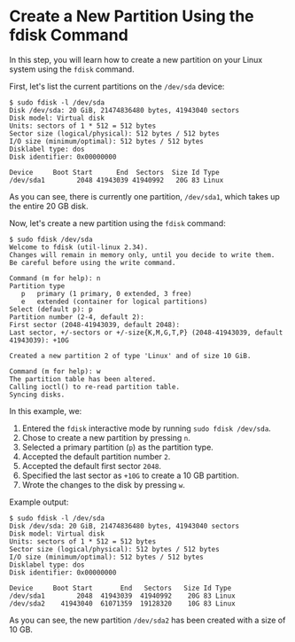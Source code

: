 # Create a New Partition Using the fdisk Command

In this step, you will learn how to create a new partition on your Linux system using the `fdisk` command.

First, let's list the current partitions on the `/dev/sda` device:

```
$ sudo fdisk -l /dev/sda
Disk /dev/sda: 20 GiB, 21474836480 bytes, 41943040 sectors
Disk model: Virtual disk
Units: sectors of 1 * 512 = 512 bytes
Sector size (logical/physical): 512 bytes / 512 bytes
I/O size (minimum/optimal): 512 bytes / 512 bytes
Disklabel type: dos
Disk identifier: 0x00000000

Device     Boot Start      End  Sectors  Size Id Type
/dev/sda1        2048 41943039 41940992   20G 83 Linux
```

As you can see, there is currently one partition, `/dev/sda1`, which takes up the entire 20 GB disk.

Now, let's create a new partition using the `fdisk` command:

```
$ sudo fdisk /dev/sda
Welcome to fdisk (util-linux 2.34).
Changes will remain in memory only, until you decide to write them.
Be careful before using the write command.

Command (m for help): n
Partition type
   p   primary (1 primary, 0 extended, 3 free)
   e   extended (container for logical partitions)
Select (default p): p
Partition number (2-4, default 2):
First sector (2048-41943039, default 2048):
Last sector, +/-sectors or +/-size{K,M,G,T,P} (2048-41943039, default 41943039): +10G

Created a new partition 2 of type 'Linux' and of size 10 GiB.

Command (m for help): w
The partition table has been altered.
Calling ioctl() to re-read partition table.
Syncing disks.
```

In this example, we:

1. Entered the `fdisk` interactive mode by running `sudo fdisk /dev/sda`.
2. Chose to create a new partition by pressing `n`.
3. Selected a primary partition (`p`) as the partition type.
4. Accepted the default partition number `2`.
5. Accepted the default first sector `2048`.
6. Specified the last sector as `+10G` to create a 10 GB partition.
7. Wrote the changes to the disk by pressing `w`.

Example output:

```
$ sudo fdisk -l /dev/sda
Disk /dev/sda: 20 GiB, 21474836480 bytes, 41943040 sectors
Disk model: Virtual disk
Units: sectors of 1 * 512 = 512 bytes
Sector size (logical/physical): 512 bytes / 512 bytes
I/O size (minimum/optimal): 512 bytes / 512 bytes
Disklabel type: dos
Disk identifier: 0x00000000

Device     Boot Start       End   Sectors   Size Id Type
/dev/sda1        2048  41943039  41940992    20G 83 Linux
/dev/sda2    41943040  61071359  19128320    10G 83 Linux
```

As you can see, the new partition `/dev/sda2` has been created with a size of 10 GB.
